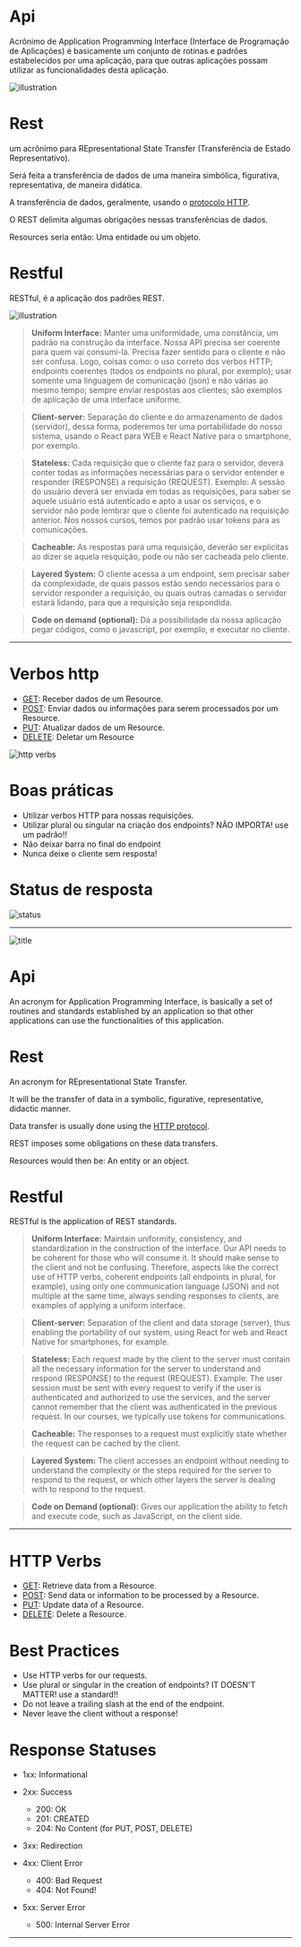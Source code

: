 # Api

Acrônimo de Application Programming Interface (Interface de Programação de Aplicações) é basicamente um conjunto de rotinas e padrões estabelecidos por uma aplicação, para que outras aplicações possam utilizar as funcionalidades desta aplicação.

![illustration](img/illustration.jpg)

# Rest

um acrônimo para REpresentational State Transfer (Transferência de Estado Representativo).

Será feita a transferência de dados de uma maneira simbólica, figurativa, representativa, de maneira didática.

A transferência de dados, geralmente, usando o [protocolo HTTP](https://developer.mozilla.org/pt-BR/docs/Web/HTTP).

O REST delimita algumas obrigações nessas transferências de dados.

Resources seria então: Uma entidade ou um objeto.

# Restful

RESTful, é a aplicação dos padrões REST.

![illustration](img/restful.jpg)

> **Uniform Interface:** Manter uma uniformidade, uma constância, um padrão na construção da interface. Nossa API precisa ser coerente para quem vai consumi-lá. Precisa fazer sentido para o cliente e não ser confusa. Logo, coisas como: o uso correto dos verbos HTTP; endpoints coerentes (todos os endpoints no plural, por exemplo); usar somente uma linguagem de comunicação (json) e não várias ao mesmo tempo; sempre enviar respostas aos clientes; são exemplos de aplicação de uma interface uniforme.


> **Client-server:** Separação do cliente e do armazenamento de dados (servidor), dessa forma, poderemos ter uma portabilidade do nosso sistema, usando o React para WEB e React Native para o smartphone, por exemplo.


> **Stateless:** Cada requisição que o cliente faz para o servidor, deverá conter todas as informações necessárias para o servidor entender e responder (RESPONSE) a requisição (REQUEST). Exemplo: A sessão do usuário deverá ser enviada em todas as requisições, para saber se aquele usuário está autenticado e apto a usar os serviços, e o servidor não pode lembrar que o cliente foi autenticado na requisição anterior. Nos nossos cursos, temos por padrão usar tokens para as comunicações.


> **Cacheable:** As respostas para uma requisição, deverão ser explicitas ao dizer se aquela resquição, pode ou não ser cacheada pelo cliente.


> **Layered System:** O cliente acessa a um endpoint, sem precisar saber da complexidade, de quais passos estão sendo necessários para o servidor responder a requisição, ou quais outras camadas o servidor estará lidando, para que a requisição seja respondida.


> **Code on demand (optional):** Dá a possibilidade da nossa aplicação pegar códigos, como o javascript, por exemplo, e executar no cliente.

-----

# Verbos http

- [GET](https://developer.mozilla.org/pt-BR/docs/Web/HTTP/Methods/GET): Receber dados de um Resource. 
- [POST](https://developer.mozilla.org/pt-BR/docs/Web/HTTP/Methods/POST): Enviar dados ou informações para serem processados por um Resource.
- [PUT](https://developer.mozilla.org/pt-BR/docs/Web/HTTP/Methods/PUT): Atualizar dados de um Resource.
- [DELETE](https://developer.mozilla.org/pt-BR/docs/Web/HTTP/Methods/DELETE): Deletar um Resource

![http verbs](img/http.jpg)

# Boas práticas

- Utilizar verbos HTTP para nossas requisições.
-  Utilizar plural ou singular na criação dos endpoints? NÃO IMPORTA! use um padrão!!
-  Não deixar barra no final do endpoint
-  Nunca deixe o cliente sem resposta!

# Status de resposta

![status](img/status.jpg)

-----

![title](img/title.jpg)

# Api

An acronym for Application Programming Interface, is basically a set of routines and standards established by an application so that other applications can use the functionalities of this application.

# Rest

An acronym for REpresentational State Transfer.

It will be the transfer of data in a symbolic, figurative, representative, didactic manner.

Data transfer is usually done using the [HTTP protocol](https://developer.mozilla.org/en-US/docs/Web/HTTP).

REST imposes some obligations on these data transfers.

Resources would then be: An entity or an object.

# Restful

RESTful is the application of REST standards.

> **Uniform Interface:** Maintain uniformity, consistency, and standardization in the construction of the interface. Our API needs to be coherent for those who will consume it. It should make sense to the client and not be confusing. Therefore, aspects like the correct use of HTTP verbs, coherent endpoints (all endpoints in plural, for example), using only one communication language (JSON) and not multiple at the same time, always sending responses to clients, are examples of applying a uniform interface.

> **Client-server:** Separation of the client and data storage (server), thus enabling the portability of our system, using React for web and React Native for smartphones, for example.

> **Stateless:** Each request made by the client to the server must contain all the necessary information for the server to understand and respond (RESPONSE) to the request (REQUEST). Example: The user session must be sent with every request to verify if the user is authenticated and authorized to use the services, and the server cannot remember that the client was authenticated in the previous request. In our courses, we typically use tokens for communications.

> **Cacheable:** The responses to a request must explicitly state whether the request can be cached by the client.

> **Layered System:** The client accesses an endpoint without needing to understand the complexity or the steps required for the server to respond to the request, or which other layers the server is dealing with to respond to the request.


> **Code on Demand (optional):** Gives our application the ability to fetch and execute code, such as JavaScript, on the client side.

-----

# HTTP Verbs

- [GET](https://developer.mozilla.org/en-US/docs/Mozilla/Add-ons/WebExtensions/API/types/BrowserSetting/get): Retrieve data from a Resource.
- [POST](https://developer.mozilla.org/en-US/docs/Web/HTTP/Methods/POST): Send data or information to be processed by a Resource.
- [PUT](https://developer.mozilla.org/en-US/docs/Web/HTTP/Methods/PUT): Update data of a Resource.
- [DELETE](https://developer.mozilla.org/en-US/docs/Web/HTTP/Methods/DELETE): Delete a Resource.

# Best Practices

-   Use HTTP verbs for our requests.
-   Use plural or singular in the creation of endpoints? IT DOESN'T MATTER! use a standard!!
-   Do not leave a trailing slash at the end of the endpoint.
-   Never leave the client without a response!

# Response Statuses
-   1xx: Informational


-   2xx: Success
    - 200: OK
    - 201: CREATED
    - 204: No Content (for PUT, POST, DELETE)


- 3xx: Redirection


- 4xx: Client Error
  - 400: Bad Request
  - 404: Not Found!


- 5xx: Server Error 
  - 500: Internal Server Error


-----